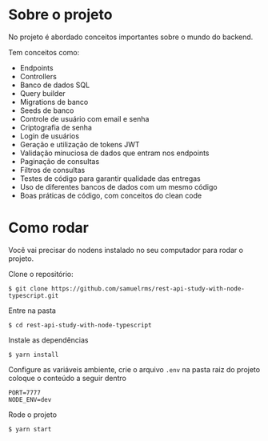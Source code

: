 # Sobre o projeto

No projeto é abordado conceitos importantes sobre o mundo do backend.

Tem conceitos como:
- Endpoints
- Controllers
- Banco de dados SQL
- Query builder
- Migrations de banco
- Seeds de banco
- Controle de usuário com email e senha
- Criptografia de senha
- Login de usuários
- Geração e utilização de tokens JWT
- Validação minuciosa de dados que entram nos endpoints
- Paginação de consultas
- Filtros de consultas
- Testes de código para garantir qualidade das entregas
- Uso de diferentes bancos de dados com um mesmo código
- Boas práticas de código, com conceitos do clean code


# Como rodar 

Você vai precisar do nodens instalado no seu computador para rodar o projeto.

Clone o repositório:
```
$ git clone https://github.com/samuelrms/rest-api-study-with-node-typescript.git
```

Entre na pasta
```
$ cd rest-api-study-with-node-typescript
```

Instale as dependências
```
$ yarn install
```

Configure as variáveis ambiente, crie o arquivo `.env` na pasta raiz do projeto coloque o conteúdo a seguir dentro
```
PORT=7777
NODE_ENV=dev
```

Rode o projeto
```
$ yarn start
```
